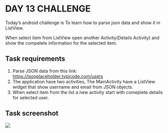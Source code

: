 # DAY 13 CHALLENGE
Today’s android challenge is To learn how to parse json data and show it in ListView.

When select item from ListView open another Activity(Details Activity) and show the compelete information for the selected item.

## Task requirements
1. Parse JSON data from this link: https://jsonplaceholder.typicode.com/users
2. The application have two activities, The MainActivity have a ListView widget that show username and email from JSON objects.
3. When select item from the list a new activity start with comeplete details for selected user.

## Task screenshot
![](./screenshots/day-13-challenge.png)